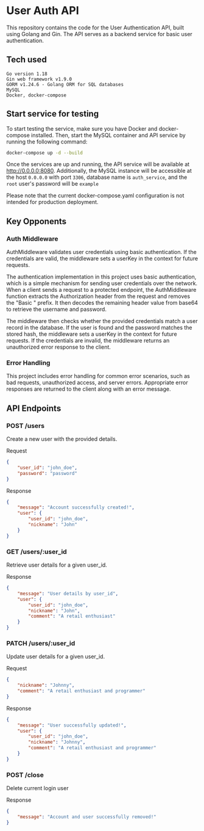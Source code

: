 # User Auth API

This repository contains the code for the User Authentication API, built using Golang and Gin. The API serves as a backend service for basic user authentication.

## Tech used
    Go version 1.18
    Gin web framework v1.9.0
    GORM v1.24.6 - Golang ORM for SQL databases
    MySQL
    Docker, docker-compose

## Start service for testing
To start testing the service, make sure you have Docker and docker-compose installed. Then, start the MySQL container and API service by running the following command:

```bash
docker-compose up -d --build
```

Once the services are up and running, the API service will be available at http://0.0.0.0:8080. Additionally, the MySQL instance will be accessible at the host `0.0.0.0` with port `3306`, database name is `auth_service`, and the `root` user's password will be `example`

Please note that the current docker-compose.yaml configuration is not intended for production deployment.
## Key Opponents

### Auth Middleware
AuthMiddleware validates user credentials using basic authentication. If the credentials are valid, the middleware sets a userKey in the context for future requests.

The authentication implementation in this project uses basic authentication, which is a simple mechanism for sending user credentials over the network. When a client sends a request to a protected endpoint, the AuthMiddleware function extracts the Authorization header from the request and removes the "Basic " prefix. It then decodes the remaining header value from base64 to retrieve the username and password.

The middleware then checks whether the provided credentials match a user record in the database. If the user is found and the password matches the stored hash, the middleware sets a userKey in the context for future requests. If the credentials are invalid, the middleware returns an unauthorized error response to the client.

### Error Handling
This project includes error handling for common error scenarios, such as bad requests, unauthorized access, and server errors. Appropriate error responses are returned to the client along with an error message.


## API Endpoints
### POST /users

Create a new user with the provided details.

Request

```json
{
    "user_id": "john_doe",
    "password": "password"
}
```

Response
```json
{
    "message": "Account successfully created!",
    "user": {
        "user_id": "john_doe",
        "nickname": "John"
    }
}
```

### GET /users/:user_id
Retrieve user details for a given user_id.

Response


```json
{
    "message": "User details by user_id",
    "user": {
        "user_id": "john_doe",
        "nickname": "John",
        "comment": "A retail enthusiast"
    }
}
```

###  PATCH /users/:user_id
Update user details for a given user_id.

Request
```json
{
    "nickname": "Johnny",
    "comment": "A retail enthusiast and programmer"
}
```

Response
```json
{
    "message": "User successfully updated!",
    "user": {
        "user_id": "john_doe",
        "nickname": "Johnny",
        "comment": "A retail enthusiast and programmer"
    }
}
```

### POST /close

Delete current login user

Response

```json
{
    "message": "Account and user successfully removed!"
}
```
